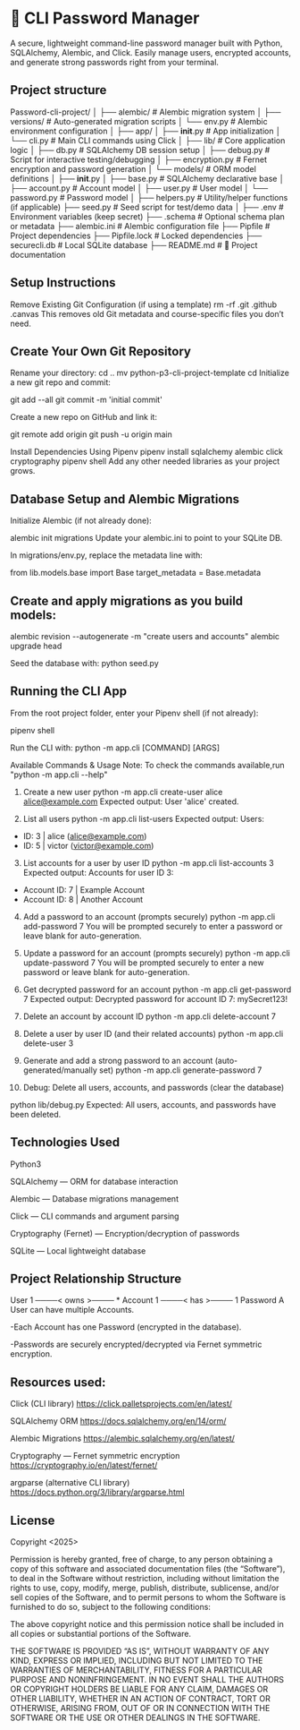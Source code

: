 # 🔐 CLI Password Manager

A secure, lightweight command-line password manager built with Python, SQLAlchemy, Alembic, and Click. Easily manage users, encrypted accounts, and generate strong passwords right from your terminal.

## Project structure
Password-cli-project/
│
├── alembic/                      # Alembic migration system
│   ├── versions/                 # Auto-generated migration scripts
│   └── env.py                    # Alembic environment configuration
│
├── app/
│   ├── __init__.py              # App initialization
│   └── cli.py                   # Main CLI commands using Click
│
├── lib/                         # Core application logic
│   ├── db.py                    # SQLAlchemy DB session setup
│   ├── debug.py                 # Script for interactive testing/debugging
│   ├── encryption.py            # Fernet encryption and password generation
│   └── models/                  # ORM model definitions
│       ├── __init__.py
│       ├── base.py              # SQLAlchemy declarative base
│       ├── account.py           # Account model
│       ├── user.py              # User model
│       └── password.py          # Password model
│
├── helpers.py                   # Utility/helper functions (if applicable)
├── seed.py                      # Seed script for test/demo data
│
├── .env                         # Environment variables (keep secret)
├── .schema                      # Optional schema plan or metadata
├── alembic.ini                  # Alembic configuration file
├── Pipfile                      # Project dependencies
├── Pipfile.lock                 # Locked dependencies
├── securecli.db                 # Local SQLite database
├── README.md                    # 📘 Project documentation

## Setup Instructions
Remove Existing Git Configuration (if using a template)
rm -rf .git .github .canvas
This removes old Git metadata and course-specific files you don’t need.

## Create Your Own Git Repository
Rename your directory:
cd ..
mv python-p3-cli-project-template <your-project-name>
cd <your-project-name>
Initialize a new git repo and commit:

git add --all
git commit -m 'initial commit'

Create a new repo on GitHub and link it:

git remote add origin <github-repo-url>
git push -u origin main

Install Dependencies Using Pipenv
pipenv install sqlalchemy alembic click cryptography
pipenv shell
Add any other needed libraries as your project grows.

## Database Setup and Alembic Migrations
Initialize Alembic (if not already done):

alembic init migrations
Update your alembic.ini to point to your SQLite DB.

In migrations/env.py, replace the metadata line with:

from lib.models.base import Base
target_metadata = Base.metadata

## Create and apply migrations as you build models:

alembic revision --autogenerate -m "create users and accounts"
alembic upgrade head

Seed the database with:
python seed.py

## Running the CLI App
From the root project folder, enter your Pipenv shell (if not already):

pipenv shell

Run the CLI with:
python -m app.cli [COMMAND] [ARGS]

Available Commands & Usage
Note: To check the commands available,run "python -m app.cli --help"

1. Create a new user
python -m app.cli create-user alice alice@example.com
Expected output:
User 'alice' created.

2. List all users
python -m app.cli list-users
Expected output:
Users:
- ID: 3 | alice (alice@example.com)
- ID: 5 | victor (victor@example.com)

3. List accounts for a user by user ID
python -m app.cli list-accounts 3
Expected output:
Accounts for user ID 3:
- Account ID: 7 | Example Account
- Account ID: 8 | Another Account

4. Add a password to an account (prompts securely)
python -m app.cli add-password 7
You will be prompted securely to enter a password or leave blank for auto-generation.

5. Update a password for an account (prompts securely)
python -m app.cli update-password 7
You will be prompted securely to enter a new password or leave blank for auto-generation.

6. Get decrypted password for an account
python -m app.cli get-password 7
Expected output:
Decrypted password for account ID 7: mySecret123!

7. Delete an account by account ID
python -m app.cli delete-account 7

8. Delete a user by user ID (and their related accounts)
python -m app.cli delete-user 3

9. Generate and add a strong password to an account (auto-generated/manually set)
python -m app.cli generate-password 7

10. Debug: Delete all users, accounts, and passwords (clear the database)

python lib/debug.py
Expected:
All users, accounts, and passwords have been deleted.

## Technologies Used
Python3

SQLAlchemy — ORM for database interaction

Alembic — Database migrations management

Click — CLI commands and argument parsing

Cryptography (Fernet) — Encryption/decryption of passwords

SQLite — Local lightweight database

## Project Relationship Structure

User 1 ────< owns >──── * Account 1 ────< has >──── 1 Password
A User can have multiple Accounts.

-Each Account has one Password (encrypted in the database).

-Passwords are securely encrypted/decrypted via Fernet symmetric encryption.

## Resources used:
Click (CLI library)
https://click.palletsprojects.com/en/latest/

SQLAlchemy ORM
https://docs.sqlalchemy.org/en/14/orm/

Alembic Migrations
https://alembic.sqlalchemy.org/en/latest/

Cryptography — Fernet symmetric encryption
https://cryptography.io/en/latest/fernet/

argparse (alternative CLI library)
https://docs.python.org/3/library/argparse.html

## License 
Copyright <2025> <Kelly Brian>

Permission is hereby granted, free of charge, to any person obtaining a copy of this software and associated documentation files (the “Software”), to deal in the Software without restriction, including without limitation the rights to use, copy, modify, merge, publish, distribute, sublicense, and/or sell copies of the Software, and to permit persons to whom the Software is furnished to do so, subject to the following conditions:

The above copyright notice and this permission notice shall be included in all copies or substantial portions of the Software.

THE SOFTWARE IS PROVIDED “AS IS”, WITHOUT WARRANTY OF ANY KIND, EXPRESS OR IMPLIED, INCLUDING BUT NOT LIMITED TO THE WARRANTIES OF MERCHANTABILITY, FITNESS FOR A PARTICULAR PURPOSE AND NONINFRINGEMENT. IN NO EVENT SHALL THE AUTHORS OR COPYRIGHT HOLDERS BE LIABLE FOR ANY CLAIM, DAMAGES OR OTHER LIABILITY, WHETHER IN AN ACTION OF CONTRACT, TORT OR OTHERWISE, ARISING FROM, OUT OF OR IN CONNECTION WITH THE SOFTWARE OR THE USE OR OTHER DEALINGS IN THE SOFTWARE.